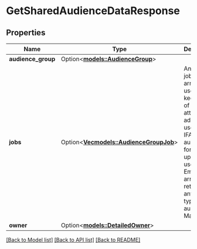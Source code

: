 # GetSharedAudienceDataResponse

## Properties

Name | Type | Description | Notes
------------ | ------------- | ------------- | -------------
**audience_group** | Option<[**models::AudienceGroup**](AudienceGroup.md)> |  | [optional]
**jobs** | Option<[**Vec<models::AudienceGroupJob>**](AudienceGroupJob.md)> | An array of jobs. This array is used to keep track of each attempt to add new user IDs or IFAs to an audience for uploading user IDs. Empty array is returned for any other type of audience. Max: 50  | [optional]
**owner** | Option<[**models::DetailedOwner**](DetailedOwner.md)> |  | [optional]

[[Back to Model list]](../README.md#documentation-for-models) [[Back to API list]](../README.md#documentation-for-api-endpoints) [[Back to README]](../README.md)


